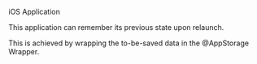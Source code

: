 iOS Application

This application can remember its previous state upon relaunch.

This is achieved by wrapping the to-be-saved data in the @AppStorage Wrapper.

